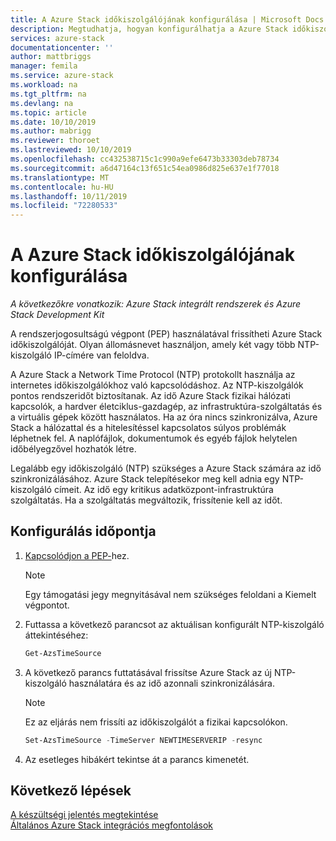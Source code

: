 ```yaml
---
title: A Azure Stack időkiszolgálójának konfigurálása | Microsoft Docs
description: Megtudhatja, hogyan konfigurálhatja a Azure Stack időkiszolgálóját.
services: azure-stack
documentationcenter: ''
author: mattbriggs
manager: femila
ms.service: azure-stack
ms.workload: na
ms.tgt_pltfrm: na
ms.devlang: na
ms.topic: article
ms.date: 10/10/2019
ms.author: mabrigg
ms.reviewer: thoroet
ms.lastreviewed: 10/10/2019
ms.openlocfilehash: cc432538715c1c990a9efe6473b33303deb78734
ms.sourcegitcommit: a6d47164c13f651c54ea0986d825e637e1f77018
ms.translationtype: MT
ms.contentlocale: hu-HU
ms.lasthandoff: 10/11/2019
ms.locfileid: "72280533"
---
```

# <a name="configure-the-time-server-for-azure-stack"></a>A Azure Stack időkiszolgálójának konfigurálása

*A következőkre vonatkozik: Azure Stack integrált rendszerek és Azure Stack Development Kit*  

A rendszerjogosultságú végpont (PEP) használatával frissítheti Azure Stack időkiszolgálóját. Olyan állomásnevet használjon, amely két vagy több NTP-kiszolgáló IP-címére van feloldva.

A Azure Stack a Network Time Protocol (NTP) protokollt használja az internetes időkiszolgálókhoz való kapcsolódáshoz. Az NTP-kiszolgálók pontos rendszeridőt biztosítanak. Az idő Azure Stack fizikai hálózati kapcsolók, a hardver életciklus-gazdagép, az infrastruktúra-szolgáltatás és a virtuális gépek között használatos. Ha az óra nincs szinkronizálva, Azure Stack a hálózattal és a hitelesítéssel kapcsolatos súlyos problémák léphetnek fel. A naplófájlok, dokumentumok és egyéb fájlok helytelen időbélyegzővel hozhatók létre.

Legalább egy időkiszolgáló (NTP) szükséges a Azure Stack számára az idő szinkronizálásához. Azure Stack telepítésekor meg kell adnia egy NTP-kiszolgáló címeit. Az idő egy kritikus adatközpont-infrastruktúra szolgáltatás. Ha a szolgáltatás megváltozik, frissítenie kell az időt.

## <a name="configure-time"></a>Konfigurálás időpontja

1. [Kapcsolódjon a PEP-](azure-stack-privileged-endpoint.md)hez. 
    > [!Note]  
    > Egy támogatási jegy megnyitásával nem szükséges feloldani a Kiemelt végpontot.

2. Futtassa a következő parancsot az aktuálisan konfigurált NTP-kiszolgáló áttekintéséhez:

    ```PowerShell
    Get-AzsTimeSource
    ```

3. A következő parancs futtatásával frissítse Azure Stack az új NTP-kiszolgáló használatára és az idő azonnali szinkronizálására.

    > [!Note]  
    > Ez az eljárás nem frissíti az időkiszolgálót a fizikai kapcsolókon.

    ```PowerShell
    Set-AzsTimeSource -TimeServer NEWTIMESERVERIP -resync
    ```

4. Az esetleges hibákért tekintse át a parancs kimenetét.


## <a name="next-steps"></a>Következő lépések

[A készültségi jelentés megtekintése](azure-stack-validation-report.md)  
[Általános Azure Stack integrációs megfontolások](azure-stack-datacenter-integration.md)  
